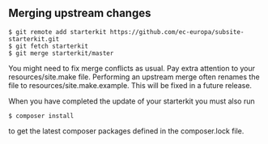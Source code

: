 ## Merging upstream changes

```
$ git remote add starterkit https://github.com/ec-europa/subsite-starterkit.git
$ git fetch starterkit
$ git merge starterkit/master
```

You might need to fix merge conflicts as usual. Pay extra attention to your
resources/site.make file. Performing an upstream merge often renames the file
to resources/site.make.example. This will be fixed in a future release.

When you have completed the update of your starterkit you must also run

```
$ composer install
```
to get the latest composer packages defined in the composer.lock file.
